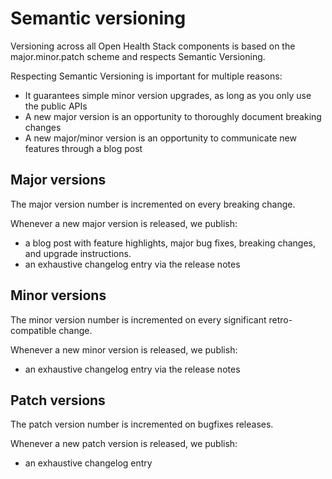 # Semantic versioning

Versioning across all Open Health Stack components is based on the
major.minor.patch scheme and respects Semantic Versioning.

Respecting Semantic Versioning is important for multiple reasons:

- It guarantees simple minor version upgrades, as long as you only use the
  public APIs
- A new major version is an opportunity to thoroughly document breaking changes
- A new major/minor version is an opportunity to communicate new features
  through a blog post

## Major versions

The major version number is incremented on every breaking change.

Whenever a new major version is released, we publish:

- a blog post with feature highlights, major bug fixes, breaking changes, and
  upgrade instructions.
- an exhaustive changelog entry via the release notes

## Minor versions

The minor version number is incremented on every significant retro-compatible
change.

Whenever a new minor version is released, we publish:

- an exhaustive changelog entry via the release notes

## Patch versions

The patch version number is incremented on bugfixes releases.

Whenever a new patch version is released, we publish:

- an exhaustive changelog entry
